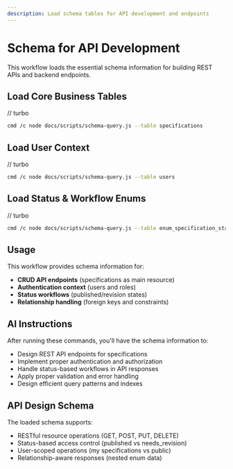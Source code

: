 ```yaml
---
description: Load schema tables for API development and endpoints
---
```


# Schema for API Development

This workflow loads the essential schema information for building REST APIs and backend endpoints.

## Load Core Business Tables

// turbo

```bash
cmd /c node docs/scripts/schema-query.js --table specifications
```

## Load User Context

// turbo

```bash
cmd /c node docs/scripts/schema-query.js --table users
```

## Load Status & Workflow Enums

// turbo

```bash
cmd /c node docs/scripts/schema-query.js --table enum_specification_statuses
```

## Usage

This workflow provides schema information for:

- **CRUD API endpoints** (specifications as main resource)
- **Authentication context** (users and roles)
- **Status workflows** (published/revision states)
- **Relationship handling** (foreign keys and constraints)

## AI Instructions

After running these commands, you'll have the schema information to:

- Design REST API endpoints for specifications
- Implement proper authentication and authorization
- Handle status-based workflows in API responses
- Apply proper validation and error handling
- Design efficient query patterns and indexes

## API Design Schema

The loaded schema supports:

- RESTful resource operations (GET, POST, PUT, DELETE)
- Status-based access control (published vs needs_revision)
- User-scoped operations (my specifications vs public)
- Relationship-aware responses (nested enum data)